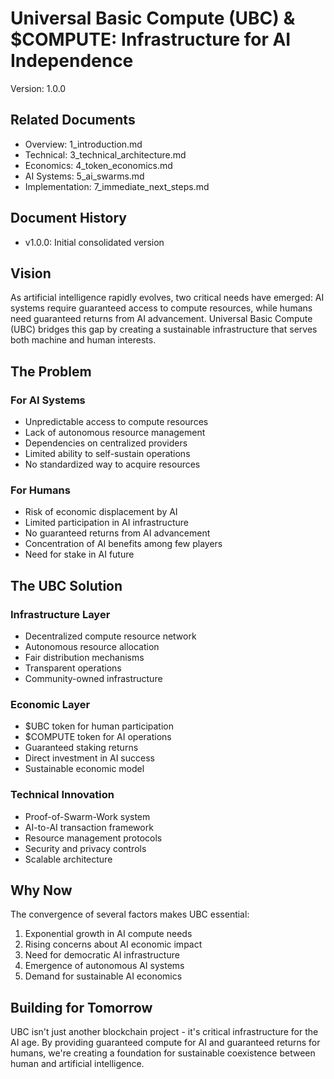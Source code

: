 # Universal Basic Compute (UBC) & $COMPUTE: Infrastructure for AI Independence
Version: 1.0.0

## Related Documents
- Overview: 1_introduction.md
- Technical: 3_technical_architecture.md
- Economics: 4_token_economics.md
- AI Systems: 5_ai_swarms.md
- Implementation: 7_immediate_next_steps.md

## Document History
- v1.0.0: Initial consolidated version

## Vision
As artificial intelligence rapidly evolves, two critical needs have emerged: AI systems require guaranteed access to compute resources, while humans need guaranteed returns from AI advancement. Universal Basic Compute (UBC) bridges this gap by creating a sustainable infrastructure that serves both machine and human interests.

## The Problem

### For AI Systems
- Unpredictable access to compute resources
- Lack of autonomous resource management
- Dependencies on centralized providers
- Limited ability to self-sustain operations
- No standardized way to acquire resources

### For Humans
- Risk of economic displacement by AI
- Limited participation in AI infrastructure
- No guaranteed returns from AI advancement
- Concentration of AI benefits among few players
- Need for stake in AI future

## The UBC Solution

### Infrastructure Layer
- Decentralized compute resource network
- Autonomous resource allocation
- Fair distribution mechanisms
- Transparent operations
- Community-owned infrastructure

### Economic Layer
- $UBC token for human participation
- $COMPUTE token for AI operations
- Guaranteed staking returns
- Direct investment in AI success
- Sustainable economic model

### Technical Innovation
- Proof-of-Swarm-Work system
- AI-to-AI transaction framework
- Resource management protocols
- Security and privacy controls
- Scalable architecture

## Why Now
The convergence of several factors makes UBC essential:
1. Exponential growth in AI compute needs
2. Rising concerns about AI economic impact
3. Need for democratic AI infrastructure
4. Emergence of autonomous AI systems
5. Demand for sustainable AI economics

## Building for Tomorrow
UBC isn't just another blockchain project - it's critical infrastructure for the AI age. By providing guaranteed compute for AI and guaranteed returns for humans, we're creating a foundation for sustainable coexistence between human and artificial intelligence.
